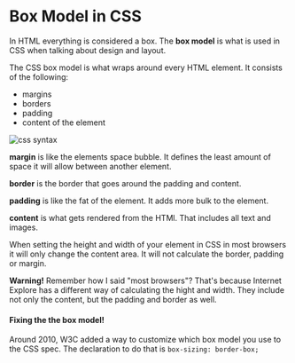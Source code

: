 # Box Model in CSS

In HTML everything is considered a box. The **box model** is what is used in CSS when talking about design and layout.

The CSS box model is what wraps around every HTML element. It consists of the following:
 - margins
 - borders
 - padding
 - content of the element

![css syntax](http://i.imgur.com/wLk0AsV.png "css box model")

**margin** is like the elements space bubble. It defines the least amount of space it will allow between another element.

**border** is the border that goes around the padding and content.

**padding** is like the fat of the element. It adds more bulk to the element.

**content** is what gets rendered from the HTMl. That includes all text and images.

When setting the height and width of your element in CSS in most browsers it will only change the content area. It will not calculate the border, padding or margin.

**Warning!** Remember how I said "most browsers"? That's because Internet Explore has a different way of calculating the hight and width. They include not only the content, but the padding and border as well.

#### Fixing the the box model!
Around 2010, W3C added a way to customize which box model you use to the CSS spec. The declaration to do that is `box-sizing: border-box;`
